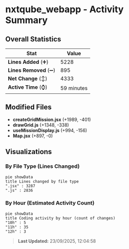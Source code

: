 # nxtqube_webapp - Activity Summary 

## Overall Statistics

| Stat                   | Value                                                             |
| ---------------------- | ----------------------------------------------------------------- |
| **Lines Added** (➕)   | 5228                                          |
| **Lines Removed** (➖) | 895                                        |
| **Net Change** (↕)    | 4333                |
| **Active Time** (⌚)   | 59 minutes |


## Modified Files
- **createGridMission.jsx** (+1989, -401)
- **drawGrid.js** (+1348, -338)
- **useMissionDisplay.js** (+994, -156)
- **Map.jsx** (+897, -0)

## Visualizations

### By File Type (Lines Changed)

```mermaid
pie showData
title Lines changed by file type
".jsx" : 3287
".js" : 2836
```

### By Hour (Estimated Activity Count)

```mermaid
pie showData
title Coding activity by hour (count of changes)
"10h" : 5
"11h" : 35
"12h" : 3
```


> **Last Updated:** 23/09/2025, 12:04:58